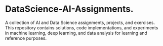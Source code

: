 # DataScience-AI-Assignments.
A collection of AI and Data Science assignments, projects, and exercises. This repository contains solutions, code implementations, and experiments in machine learning, deep learning, and data analysis for learning and reference purposes.
